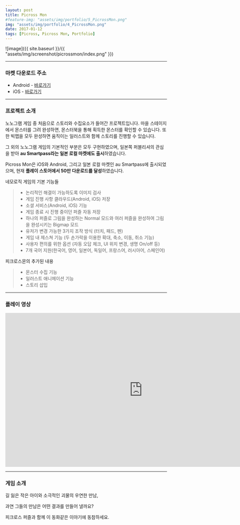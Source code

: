 ```yaml
---
layout: post
title: Picross Mon
#feature-img: "assets/img/portfolio/5_PicrossMon.png"
img: "assets/img/portfolio/4_PicrossMon.png"
date: 2017-01-12
tags: [Picross, Picross Mon, Portfolio]
---
```


![image]({{ site.baseurl }}/{{ "assets/img/screenshot/picrossmon/index.png" }}) 

---

### 마켓 다운로드 주소

* Android - [바로가기](https://play.google.com/store/apps/details?id=co.kr.gamefox.picrossmon)
* iOS - [바로가기](https://itunes.apple.com/us/app/picross-mon/id1235971634?ls=1&mt=8)

---


### 프로젝트 소개

노노그램 게임 중 처음으로 스토리와 수집요소가 들어간 프로젝트입니다. 마을 스테이지에서 몬스터를 그려 완성하면, 몬스터북을 통해 획득한 몬스터를 확인할 수 있습니다. 또한 빅맵을 모두 완성하면 움직이는 일러스트와 함께 스토리를 진행할 수 있습니다. 

그 외의 노노그램 게임의 기본적인 부분은 모두 구현하였으며, 일본쪽 퍼블리셔의 관심을 받아 **au Smartpass라는 일본 로컬 마켓에도 출시**하였습니다.

Picross Mon은 iOS와 Android, 그리고 일본 로컬 마켓인 au Smartpass에 출시되었으며, 현재 **플레이 스토어에서 50만 다운로드를 달성**하였습니다.

네모로직 게임의 기본 기능들

> * 논리적인 해결이 가능하도록 이미지 검사
> * 게임 진행 사항 클라우드(Android, iOS) 저장
> * 소셜 서비스(Android, iOS) 기능
> * 게임 종료 시 진행 중이던 퍼즐 자동 저장
> * 하나의 퍼즐로 그림을 완성하는 Normal 모드와 여러 퍼즐을 완성하여 그림을 완성시키는 Bigmap 모드
> * 유저가 변경 가능한 3가지 조작 방식 (터치, 패드, 펜)
> * 게임 내 제스쳐 기능 (두 손가락을 이용한 확대, 축소, 이동, 취소 기능)
> * 사용자 편의를 위한 옵션 (자동 오답 체크, UI 위치 변경, 생명 On/off 등)
> * 7개 국어 지원(한국어, 영어, 일본어, 독일어, 프랑스어, 러시아어, 스페인어)

피크로스몬의 추가된 내용

> * 몬스터 수집 기능
> * 일러스트 애니메이션 기능
> * 스토리 삽입

---

### 플레이 영상

<center><iframe width="853" height="480" src="https://www.youtube.com/embed/nAXuJdPQIQg" frameborder="0" allowfullscreen></iframe></center>

---

### 게임 소개

길 잃은 작은 아이와 소극적인 괴물의 우연한 만남,

과연 그들의 만남은 어떤 결과를 만들어 낼까요?

피크로스 퍼즐과 함께 이 동화같은 이야기에 동참하세요.

